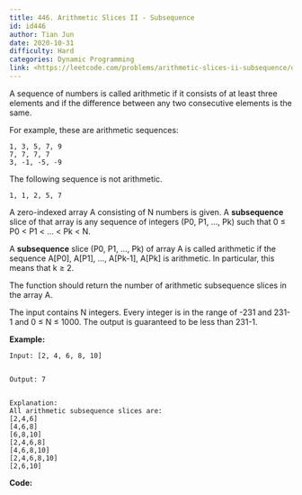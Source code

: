 ```yaml
---
title: 446. Arithmetic Slices II - Subsequence
id: id446
author: Tian Jun
date: 2020-10-31
difficulty: Hard
categories: Dynamic Programming
link: <https://leetcode.com/problems/arithmetic-slices-ii-subsequence/description/>
---
```


A sequence of numbers is called arithmetic if it consists of at least three
elements and if the difference between any two consecutive elements is the
same.

For example, these are arithmetic sequences:
            1, 3, 5, 7, 9    7, 7, 7, 7    3, -1, -5, -9

The following sequence is not arithmetic.
            1, 1, 2, 5, 7



A zero-indexed array A consisting of N numbers is given. A **subsequence**
slice of that array is any sequence of integers (P0, P1, ..., Pk) such that 0
≤ P0 < P1 < ... < Pk < N.

A **subsequence** slice (P0, P1, ..., Pk) of array A is called arithmetic if
the sequence A[P0], A[P1], ..., A[Pk-1], A[Pk] is arithmetic. In particular,
this means that k ≥ 2.

The function should return the number of arithmetic subsequence slices in the
array A.

The input contains N integers. Every integer is in the range of -231 and 231-1
and 0 ≤ N ≤ 1000\. The output is guaranteed to be less than 231-1.



**Example:**
            
	Input: [2, 4, 6, 8, 10]        
	Output: 7        
	Explanation:    All arithmetic subsequence slices are:    [2,4,6]    [4,6,8]    [6,8,10]    [2,4,6,8]    [4,6,8,10]    [2,4,6,8,10]    [2,6,10]    


**Code:**
